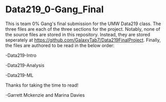 # Data219_0-Gang_Final
This is team 0% Gang's final submission for the UMW Data219 class. The three files are each of the three sections for the project. Notably, none of the source files are stored in this repository.
Instead, they are stored seperately at https://github.com/GalaxyTab7/Data219FinalProject. Finally, the files are authored to be read in the below order:

-Data219-Intro

-Data219-Analysis

-Data219-ML

Thanks for taking the time to read! 

-Garrett Mckenzie and Marina Davies
